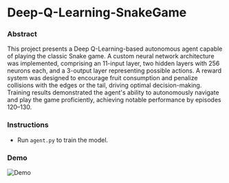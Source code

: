 # Deep-Q-Learning-SnakeGame  

### Abstract  
This project presents a Deep Q-Learning-based autonomous agent capable of playing the classic Snake game. A custom neural network architecture was implemented, comprising an 11-input layer, two hidden layers with 256 neurons each, and a 3-output layer representing possible actions. A reward system was designed to encourage fruit consumption and penalize collisions with the edges or the tail, driving optimal decision-making. Training results demonstrated the agent's ability to autonomously navigate and play the game proficiently, achieving notable performance by episodes 120–130.  

### Instructions  
- Run `agent.py` to train the model.  

### Demo  
![Demo](assets/snake_game_demo.gif)  
